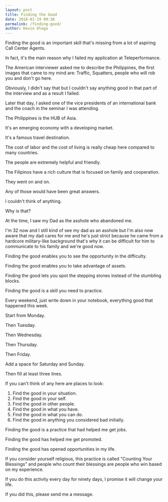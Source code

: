 ```yaml
--- 
layout: post 
title: Finding the Good
date: 2018-01-19 09:38
permalink: /finding-good/ 
author: Kevin Olega 
--- 
```


Finding the good is an important skill that's missing from a lot of aspiring Call Center Agents.

In fact, it's the main reason why I failed my application at Teleperformance.

The American interviewer asked me to describe the Philippines, the first images that came to my mind are: Traffic, Squatters, people who will rob you and don't go here. 

Obviously, I didn't say that but I couldn't say anything good in that part of the interview and as a result I failed.

Later that day, I asked one of the vice presidents of an international bank and the coach in the seminar I was attending.

The Philippines is the HUB of Asia.

It's an emerging economy with a developing market.

It's a famous travel destination.

The cost of labor and the cost of living is really cheap here compared to many countries.

The people are extremely helpful and friendly.

The Filipinos have a rich culture that is focused on family and cooperation.

They went on and on.

Any of those would have been great answers.

I couldn't think of anything.

Why is that?

At the time, I saw my Dad as the asshole who abandoned me.

I'm 32 now and I still kind of see my dad as an asshole but I'm also now aware that my dad cares for me and he's just strict because he came from a hardcore military-like background that's why it can be difficult for him to communicate to his family and we're good now.

Finding the good enables you to see the opportunity in the difficulty.

Finding the good enables you to take advantage of assets.

Finding the good lets you spot the stepping stones instead of the stumbling blocks.

Finding the good is a skill you need to practice.

Every weekend, just write down in your notebook, everything good that happened this week.

Start from Monday.

Then Tuesday.

Then Wednesday.

Then Thursday.

Then Friday.

Add a space for Saturday and Sunday.

Then fill at least three lines. 

If you can't think of any here are places to look:

1. Find the good in your situation.
2. Find the good in your self.
3. Find the good in other people.
4. Find the good in what you have.
5. Find the good in what you can do.
6. Find the good in anything you considered bad initially.

Finding the good is a practice that had helped me get jobs.

Finding the good has helped me get promoted.

Finding the good has opened opportunities in my life.

If you consider yourself religious, this practice is called "Counting Your Blessings" and people who count their blessings are people who win based on my experience.

If you do this activity every day for ninety days, I promise it will change your life.

If you did this, please send me a message.
